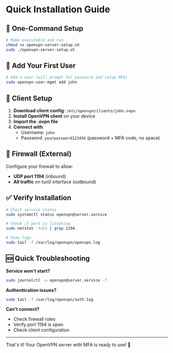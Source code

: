 # Quick Installation Guide

## 🚀 One-Command Setup

```bash
# Make executable and run
chmod +x openvpn-server-setup.sh
sudo ./openvpn-server-setup.sh
```

## 👤 Add Your First User

```bash
# Add a user (will prompt for password and setup MFA)
sudo openvpn-user-mgmt add john
```

## 📱 Client Setup

1. **Download client config**: `/etc/openvpn/clients/john.ovpn`
2. **Install OpenVPN client** on your device
3. **Import the .ovpn file**
4. **Connect with**:
   - Username: `john`
   - Password: `yourpassword123456` (password + MFA code, no space)

## 🔧 Firewall (External)

Configure your firewall to allow:
- **UDP port 1194** (inbound)
- **All traffic** on tun0 interface (outbound)

## ✅ Verify Installation

```bash
# Check service status
sudo systemctl status openvpn@server.service

# Check if port is listening
sudo netstat -tuln | grep 1194

# View logs
sudo tail -f /var/log/openvpn/openvpn.log
```

## 🆘 Quick Troubleshooting

**Service won't start?**
```bash
sudo journalctl -u openvpn@server.service -f
```

**Authentication issues?**
```bash
sudo tail -f /var/log/openvpn/auth.log
```

**Can't connect?**
- Check firewall rules
- Verify port 1194 is open
- Check client configuration

---

That's it! Your OpenVPN server with MFA is ready to use! 🎉
